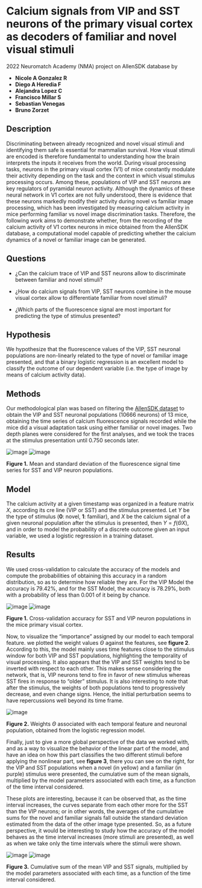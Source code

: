 # Calcium signals from VIP and SST neurons of the primary visual cortex as decoders of familiar and novel visual stimuli 

2022 Neuromatch Academy (NMA) project on AllenSDK database by

- **Nicole A Gonzalez R**
- **Diego A Heredia F**
- **Alejandra Lopez C**
- **Francisco Millar S**
- **Sebastian Venegas**
- **Bruno Zorzet**

## Description

Discriminating between already recognized and novel visual stimuli and identifying them safe is essential for mammalian survival. How visual stimuli are encoded is therefore  fundamental to understanding how the brain interprets the inputs it receives from the world. During visual processing tasks, neurons in the primary visual cortex (V1) of mice constantly modulate their activity depending on the task and the context in which visual stimulus processing occurs. Among these, populations of VIP and SST neurons are key regulators of pyramidal neuron activity. Although the dynamics of these neural network in V1 cortex are not fully understood, there is evidence that these neurons markedly modify their activity during novel vs familiar image processing, which has been investigated by measuring calcium activity in mice performing familiar vs novel image discrimination tasks. Therefore, the following work aims to demonstrate whether, from the recording of the calcium activity of V1 cortex neurons in mice obtained from the AllenSDK database, a computational model capable of predicting whether the calcium dynamics of a novel or familiar image can be generated.

## Questions
- ¿Can the calcium trace of VIP and SST neurons allow to discriminate between familiar and novel stimuli?

- ¿How do calcium signals from VIP, SST neurons combine in the mouse visual cortex allow to differentiate familiar from novel stimuli?

- ¿Which parts of the fluorescence signal are most important for predicting the type of stimulus presented?

## Hypothesis

We hypothesize that the fluorescence values of the VIP, SST neuronal populations are non-linearly related to the type of novel or familiar image presented, and that a  binary logistic regression is an excellent model to classify the outcome of our dependent variable (i.e. the type of image by means of calcium activity data).

## Methods

Our methodological plan was based on filtering the [AllenSDK dataset](https://doi.org/10.1038/s41593-019-0550-9) to obtain the VIP and SST neuronal populations (10666 neurons) of 13 mice, obtaining the time series of calcium fluorescence signals recorded while the mice did a visual adaptation task using either familiar or novel images. Two depth planes were considered for the first analyses, and we took the traces at the stimulus presentation until 0.750 seconds later.

![image](https://github.com/DiegoHerediaF/Calcium-signals-from-neurons-of-the-primary-visual-cortex-as-decoders-of-familiar-and-novel-stimuli/blob/7699b5b1524bfc50f97edff84f7711f059967a52/Figures/mean_SST.png)
![image](https://github.com/DiegoHerediaF/Calcium-signals-from-neurons-of-the-primary-visual-cortex-as-decoders-of-familiar-and-novel-stimuli/blob/7699b5b1524bfc50f97edff84f7711f059967a52/Figures/mean_VIP.png)

**Figure 1.** Mean and standard deviation of the fluorescence signal time series for SST and VIP neuron populations.

## Model

The calcium activity at a given timestamp was organized in a feature matrix $X$, according its cre line (VIP or SST) and the stimulus presented. Let $Y$ be the type of stimulus (**0**: novel, **1**: familiar), and $X$ be the calcium signal of a given neuronal population after the stimulus is presented, then $Y = f(\Theta X)$, and in order to model the probability of a discrete outcome given an input variable, we used a logistic regression in a training dataset.

## Results

We used cross-validation to calculate the accuracy of the models and compute the probabilities of obtaining this accuracy in a random distribution, so as to determine how reliable they are. For the VIP Model the accuracy is 79.42%, and for the SST Model, the accuracy is 78.29%, both with a probability of less than 0.001 of it being by chance.

![image](https://github.com/DiegoHerediaF/Calcium-signals-from-neurons-of-the-primary-visual-cortex-as-decoders-of-familiar-and-novel-stimuli/blob/3971ee2d0f34e516096c0285265d67a7aa1fe33f/Figures/cross_validation_SST.png)
![image](https://github.com/DiegoHerediaF/Calcium-signals-from-neurons-of-the-primary-visual-cortex-as-decoders-of-familiar-and-novel-stimuli/blob/3971ee2d0f34e516096c0285265d67a7aa1fe33f/Figures/cross_validation_VIP.png)

**Figure 1.** Cross-validation accuracy for SST and VIP neuron populations in the mice primary visual cortex.

Now, to visualize the “importance” assigned by our model to each temporal feature. we plotted the weight values $\Theta$ against the features, see **figure 2**. According to this, the model mainly uses time features close to the stimulus window for both VIP and SST populations, highlighting the temporality of visual processing. It also appears that the VIP and SST weights tend to be inverted with respect to each other. This makes sense considering the network, that is, VIP neurons tend to fire in favor of new stimulus whereas SST fires in response to “older” stimulus. It is also interesting to note that after the stimulus, the weights of both populations tend to progressively decrease, and even change signs. Hence, the initial perturbation seems to have repercussions well beyond its time frame.

![image](https://github.com/DiegoHerediaF/Calcium-signals-from-neurons-of-the-primary-visual-cortex-as-decoders-of-familiar-and-novel-stimuli/blob/3971ee2d0f34e516096c0285265d67a7aa1fe33f/Figures/pesos.png)

**Figure 2.** Weights $\Theta$ associated with each temporal feature and neuronal population, obtained from the logistic regression model.

Finally, just to give a more global perspective of the data we worked with, and as a way to visualize the behavior of the linear part of the model, and have an idea on how this part classifies the two different stimuli before applying the nonlinear part, see **figure 3**, there you can see on the right, for the VIP and SST populations when a novel (in yellow) and a familiar (in purple) stimulus were presented, the cumulative sum of the mean signals, multiplied by the model parameters associated with each time, as a function of the time interval considered.  

These plots are interesting, because it can be observed that, as the time interval increases, the curves separate from each other more for the SST than the VIP neurons; or in other words, the averages of the cumulative sums for the novel and familiar signals fall outside the standard deviation estimated from the data of the other image type presented. So, as a future perspective, it would be interesting to study how the accuracy of the model behaves as the time interval increases (more stimuli are presented), as well as when we take only the time intervals where the stimuli were shown. 

![image](https://github.com/DiegoHerediaF/Calcium-signals-from-neurons-of-the-primary-visual-cortex-as-decoders-of-familiar-and-novel-stimuli/blob/3971ee2d0f34e516096c0285265d67a7aa1fe33f/Figures/cumulative_SST.png)
![image](https://github.com/DiegoHerediaF/Calcium-signals-from-neurons-of-the-primary-visual-cortex-as-decoders-of-familiar-and-novel-stimuli/blob/3971ee2d0f34e516096c0285265d67a7aa1fe33f/Figures/cumulative_VIP.png)

**Figure 3.** Cumulative sum of the mean VIP and SST signals, multiplied by the model parameters associated with each time, as a function of the time interval considered.

